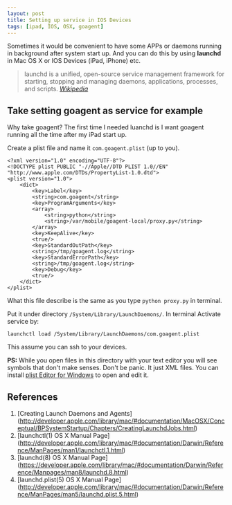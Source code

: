 ```yaml
---
layout: post
title: Setting up service in IOS Devices
tags: [ipad, IOS, OSX, goagent]
---
```


Sometimes it would be convenient to have some APPs or daemons running in background after system start up.
And you can do this by using **launchd** in Mac OS X or IOS Devices (iPad, iPhone) etc.

> launchd is a unified, open-source service management framework for starting,
> stopping and managing daemons, applications, processes, and scripts.
> <cite><a href="http://en.wikipedia.org/wiki/Launchd">Wikipedia</a></cite>


## Take setting goagent as service for example

Why take goagent? The first time I needed luanchd is I want goagent running all the time after my iPad start up.

Create a plist file and name it `com.goagent.plist` (up to you). 

    <?xml version="1.0" encoding="UTF-8"?>
    <!DOCTYPE plist PUBLIC "-//Apple//DTD PLIST 1.0//EN" "http://www.apple.com/DTDs/PropertyList-1.0.dtd">
    <plist version="1.0">
        <dict>
            <key>Label</key>
            <string>com.goagent</string>
            <key>ProgramArguments</key>
            <array>
                <string>python</string>
                <string>/var/mobile/goagent-local/proxy.py</string>
            </array>
            <key>KeepAlive</key>
            <true/>
            <key>StandardOutPath</key>
            <string>/tmp/goagent.log</string>
            <key>StandardErrorPath</key>
            <string>/tmp/goagent.log</string>
            <key>Debug</key>
            <true/>
        </dict>
    </plist>

What this file describe is the same as you type `python proxy.py` in terminal.


Put it under directory `/System/Library/LaunchDaemons/`.
In terminal Activate service by:

    launchctl load /System/Library/LaunchDaemons/com.goagent.plist
    

This assume you can ssh to your devices.

**PS:** While you open files in this directory with your text editor you will see symbols that don't make senses.
Don't be panic. It just XML files. You can install [plist Editor for Windows][1] to open and edit it.

## References
1. [Creating Launch Daemons and Agents] (http://developer.apple.com/library/mac/#documentation/MacOSX/Conceptual/BPSystemStartup/Chapters/CreatingLaunchdJobs.html) 
2. [launchctl(1) OS X Manual Page] (http://developer.apple.com/library/mac/#documentation/Darwin/Reference/ManPages/man1/launchctl.1.html)
3. [launchd(8) OS X Manual Page] (https://developer.apple.com/library/mac/#documentation/Darwin/Reference/Manpages/man8/launchd.8.html)
4. [launchd.plist(5) OS X Manual Page] (http://developer.apple.com/library/mac/#documentation/Darwin/Reference/ManPages/man5/launchd.plist.5.html)


[1]: http://www.icopybot.com/plistset.exe